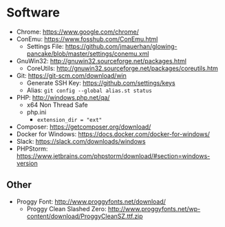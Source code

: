 # Software

- Chrome: https://www.google.com/chrome/
- ConEmu: https://www.fosshub.com/ConEmu.html
  - Settings File: https://github.com/jmauerhan/glowing-pancake/blob/master/settings/conemu.xml
- GnuWin32: http://gnuwin32.sourceforge.net/packages.html
  - CoreUtils: http://gnuwin32.sourceforge.net/packages/coreutils.htm
- Git: https://git-scm.com/download/win
  - Generate SSH Key: https://github.com/settings/keys
  - Alias: `git config --global alias.st status`
- PHP: http://windows.php.net/qa/ 
  - x64 Non Thread Safe
  - php.ini
    - `extension_dir = "ext"`
- Composer: https://getcomposer.org/download/
- Docker for Windows: https://docs.docker.com/docker-for-windows/
- Slack: https://slack.com/downloads/windows
- PHPStorm: https://www.jetbrains.com/phpstorm/download/#section=windows-version

## Other

- Proggy Font: http://www.proggyfonts.net/download/
  - Proggy Clean Slashed Zero: http://www.proggyfonts.net/wp-content/download/ProggyCleanSZ.ttf.zip

